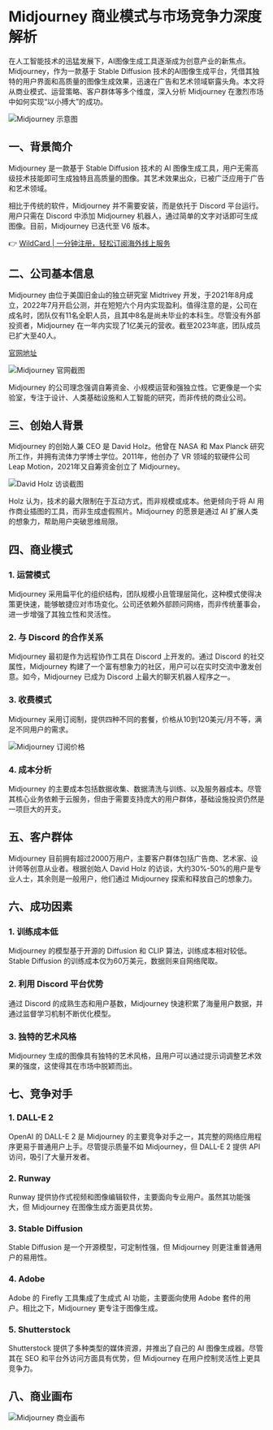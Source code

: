 # Midjourney 商业模式与市场竞争力深度解析

在人工智能技术的迅猛发展下，AI图像生成工具逐渐成为创意产业的新焦点。Midjourney，作为一款基于 Stable Diffusion 技术的AI图像生成平台，凭借其独特的用户界面和高质量的图像生成效果，迅速在广告和艺术领域崭露头角。本文将从商业模式、运营策略、客户群体等多个维度，深入分析 Midjourney 在激烈市场中如何实现“以小搏大”的成功。

![Midjourney 示意图](https://bbtdd.com/img/4441090890981214.webp)

## 一、背景简介

Midjourney 是一款基于 Stable Diffusion 技术的 AI 图像生成工具，用户无需高级技术技能即可生成独特且高质量的图像。其艺术效果出众，已被广泛应用于广告和艺术领域。

相比于传统的软件，Midjourney 并不需要安装，而是依托于 Discord 平台运行。用户只需在 Discord 中添加 Midjourney 机器人，通过简单的文字对话即可生成图像。目前，Midjourney 已迭代至 V6 版本。

👉 [WildCard | 一分钟注册，轻松订阅海外线上服务](https://bbtdd.com/WildCard)

## 二、公司基本信息

Midjourney 由位于美国旧金山的独立研究室 Midtrivey 开发，于2021年8月成立，2022年7月开启公测，并在短短六个月内实现盈利。值得注意的是，公司在成名时，团队仅有11名全职人员，且其中8名是尚未毕业的本科生。尽管没有外部投资者，Midjourney 在一年内实现了1亿美元的营收。截至2023年底，团队成员已扩大至40人。

[官网地址](https://docs.midjourney.com/)

![Midjourney 官网截图](https://bbtdd.com/img/936963426972.webp)

Midjourney 的公司理念强调自筹资金、小规模运营和强独立性。它更像是一个实验室，专注于设计、人类基础设施和人工智能的研究，而非传统的商业公司。

## 三、创始人背景

Midjourney 的创始人兼 CEO 是 David Holz。他曾在 NASA 和 Max Planck 研究所工作，并拥有流体力学博士学位。2011年，他创办了 VR 领域的软硬件公司 Leap Motion，2021年又自筹资金创立了 Midjourney。

![David Holz 访谈截图](https://bbtdd.com/img/814852303978.webp)

Holz 认为，技术的最大限制在于互动方式，而非规模或成本。他更倾向于将 AI 用作商业插图的工具，而非生成虚假照片。Midjourney 的愿景是通过 AI 扩展人类的想象力，帮助用户突破思维局限。

## 四、商业模式

### 1. 运营模式

Midjourney 采用扁平化的组织结构，团队规模小且管理层简化，这种模式使得决策更快速，能够敏捷应对市场变化。公司还依赖外部顾问网络，而非传统董事会，进一步增强了其独立性和灵活性。

### 2. 与 Discord 的合作关系

Midjourney 最初是作为远程协作工具在 Discord 上开发的。通过 Discord 的社交属性，Midjourney 构建了一个富有想象力的社区，用户可以在实时交流中激发创意。如今，Midjourney 已成为 Discord 上最大的聊天机器人程序之一。

### 3. 收费模式

Midjourney 采用订阅制，提供四种不同的套餐，价格从10到120美元/月不等，满足不同用户的需求。

![Midjourney 订阅价格](https://bbtdd.com/img/48013261860.webp)

### 4. 成本分析

Midjourney 的主要成本包括数据收集、数据清洗与训练、以及服务器成本。尽管其核心业务依赖于云服务，但由于需要支持庞大的用户群体，基础设施投资仍然是一项巨大的开支。

## 五、客户群体

Midjourney 目前拥有超过2000万用户，主要客户群体包括广告商、艺术家、设计师等创意从业者。根据创始人 David Holz 的访谈，大约30%-50%的用户是专业人士，其余则是一般用户，他们通过 Midjourney 探索和释放自己的想象力。

## 六、成功因素

### 1. 训练成本低

Midjourney 的模型基于开源的 Diffusion 和 CLIP 算法，训练成本相对较低。Stable Diffusion 的训练成本仅为60万美元，数据则来自网络爬取。

### 2. 利用 Discord 平台优势

通过 Discord 的成熟生态和用户基数，Midjourney 快速积累了海量用户数据，并通过监督学习机制不断优化模型。

### 3. 独特的艺术风格

Midjourney 生成的图像具有独特的艺术风格，且用户可以通过提示词调整艺术效果的强度，这使得其在市场中脱颖而出。

## 七、竞争对手

### 1. DALL-E 2

OpenAI 的 DALL-E 2 是 Midjourney 的主要竞争对手之一，其完整的网络应用程序更易于普通用户上手。尽管提示质量不如 Midjourney，但 DALL-E 2 提供 API 访问，吸引了大量开发者。

### 2. Runway

Runway 提供协作式视频和图像编辑软件，主要面向专业用户。虽然其功能强大，但 Midjourney 在图像生成方面更具优势。

### 3. Stable Diffusion

Stable Diffusion 是一个开源模型，可定制性强，但 Midjourney 则更注重普通用户的易用性。

### 4. Adobe

Adobe 的 Firefly 工具集成了生成式 AI 功能，主要面向使用 Adobe 套件的用户。相比之下，Midjourney 更专注于图像生成。

### 5. Shutterstock

Shutterstock 提供了多种类型的媒体资源，并推出了自己的 AI 图像生成器。尽管其在 SEO 和平台外访问方面具有优势，但 Midjourney 在用户控制灵活性上更具竞争力。

## 八、商业画布

![Midjourney 商业画布](https://bbtdd.com/img/316465539.webp)